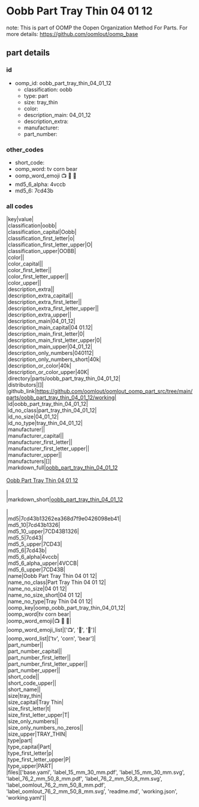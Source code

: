 # Oobb Part Tray Thin 04 01 12  

note: This is part of OOMP the Oopen Organization Method For Parts. For more details: https://github.com/oomlout/oomp_base

##  part details





### id
* oomp_id: oobb_part_tray_thin_04_01_12
  * classification: oobb
  * type: part
  * size: tray_thin
  * color: 
  * description_main: 04_01_12
  * description_extra: 
  * manufacturer: 
  * part_number: 

### other_codes
* short_code: 
* oomp_word: tv corn bear
* oomp_word_emoji :tv: :corn: :bear:
* md5_6_alpha: 4vccb
* md5_6: 7cd43b

### all codes 
|key|value|  
|classification|oobb|  
|classification_capital|Oobb|  
|classification_first_letter|o|  
|classification_first_letter_upper|O|  
|classification_upper|OOBB|  
|color||  
|color_capital||  
|color_first_letter||  
|color_first_letter_upper||  
|color_upper||  
|description_extra||  
|description_extra_capital||  
|description_extra_first_letter||  
|description_extra_first_letter_upper||  
|description_extra_upper||  
|description_main|04_01_12|  
|description_main_capital|04 01.12|  
|description_main_first_letter|0|  
|description_main_first_letter_upper|0|  
|description_main_upper|04_01_12|  
|description_only_numbers|040112|  
|description_only_numbers_short|40k|  
|description_or_color|40k|  
|description_or_color_upper|40K|  
|directory|parts/oobb_part_tray_thin_04_01_12|  
|distributors|[]|  
|github_link|https://github.com/oomlout/oomlout_oomp_part_src/tree/main/parts/oobb_part_tray_thin_04_01_12/working|  
|id|oobb_part_tray_thin_04_01_12|  
|id_no_class|part_tray_thin_04_01_12|  
|id_no_size|04_01_12|  
|id_no_type|tray_thin_04_01_12|  
|manufacturer||  
|manufacturer_capital||  
|manufacturer_first_letter||  
|manufacturer_first_letter_upper||  
|manufacturer_upper||  
|manufacturers|[]|  
|markdown_full|[oobb_part_tray_thin_04_01_12](https://github.com/oomlout/oomlout_oomp_part_src/tree/main/parts/oobb_part_tray_thin_04_01_12/working)<br>[](https://github.com/oomlout/oomlout_oomp_part_src/tree/main/parts/oobb_part_tray_thin_04_01_12/working)<br>[Oobb Part Tray Thin 04 01 12](https://github.com/oomlout/oomlout_oomp_part_src/tree/main/parts/oobb_part_tray_thin_04_01_12/working)<br><br>|  
|markdown_short|[oobb_part_tray_thin_04_01_12](https://github.com/oomlout/oomlout_oomp_part_src/tree/main/parts/oobb_part_tray_thin_04_01_12/working)<br><br>|  
|md5|7cd43b13262ea368d7f9e0426098eb41|  
|md5_10|7cd43b1326|  
|md5_10_upper|7CD43B1326|  
|md5_5|7cd43|  
|md5_5_upper|7CD43|  
|md5_6|7cd43b|  
|md5_6_alpha|4vccb|  
|md5_6_alpha_upper|4VCCB|  
|md5_6_upper|7CD43B|  
|name|Oobb Part Tray Thin 04 01 12|  
|name_no_class|Part Tray Thin 04 01 12|  
|name_no_size|04 01 12|  
|name_no_size_short|04 01 12|  
|name_no_type|Tray Thin 04 01 12|  
|oomp_key|oomp_oobb_part_tray_thin_04_01_12|  
|oomp_word|tv corn bear|  
|oomp_word_emoji|:tv: :corn: :bear:|  
|oomp_word_emoji_list|[':tv:', ':corn:', ':bear:']|  
|oomp_word_list|['tv', 'corn', 'bear']|  
|part_number||  
|part_number_capital||  
|part_number_first_letter||  
|part_number_first_letter_upper||  
|part_number_upper||  
|short_code||  
|short_code_upper||  
|short_name||  
|size|tray_thin|  
|size_capital|Tray Thin|  
|size_first_letter|t|  
|size_first_letter_upper|T|  
|size_only_numbers||  
|size_only_numbers_no_zeros||  
|size_upper|TRAY_THIN|  
|type|part|  
|type_capital|Part|  
|type_first_letter|p|  
|type_first_letter_upper|P|  
|type_upper|PART|  
|files|['base.yaml', 'label_15_mm_30_mm.pdf', 'label_15_mm_30_mm.svg', 'label_76_2_mm_50_8_mm.pdf', 'label_76_2_mm_50_8_mm.svg', 'label_oomlout_76_2_mm_50_8_mm.pdf', 'label_oomlout_76_2_mm_50_8_mm.svg', 'readme.md', 'working.json', 'working.yaml']|  
